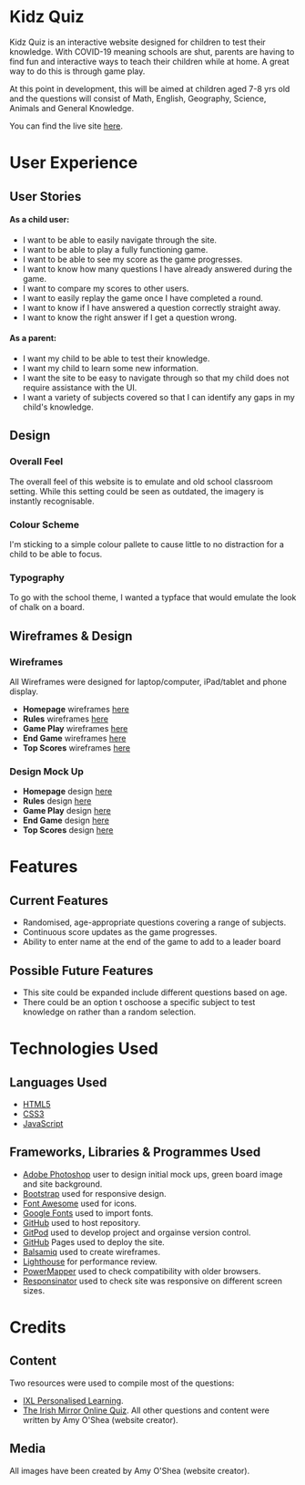 # Kidz Quiz

Kidz Quiz is an interactive website designed for children to test their knowledge. With COVID-19 meaning schools are shut, parents are having to find fun and interactive ways to teach their children while at home. A great way to do this is through game play. 

At this point in development, this will be aimed at children aged 7-8 yrs old and the questions will consist of Math, English, Geography, Science, Animals and General Knowledge. 

You can find the live site [here]().

# User Experience

## User Stories

#### As a child user: 
+ I want to be able to easily navigate through the site.
+ I want to be able to play a fully functioning game.
+ I want to be able to see my score as the game progresses.
+ I want to know how many questions I have already answered during the game. 
+ I want to compare my scores to other users. 
+ I want to easily replay the game once I have completed a round. 
+ I want to know if I have answered a question correctly straight away. 
+ I want to know the right answer if I get a question wrong. 
#### As a parent: 
+ I want my child to be able to test their knowledge.
+ I want my child to learn some new information. 
+ I want the site to be easy to navigate through so that my child does not require assistance with the UI. 
+ I want a variety of subjects covered so that I can identify any gaps in my child's knowledge. 

## Design
### Overall Feel
The overall feel of this website is to emulate and old school classroom setting. While this setting could be seen as outdated, the imagery is instantly recognisable. 
### Colour Scheme
I'm sticking to a simple colour pallete to cause little to no distraction for a child to be able to focus. 
### Typography
To go with the school theme, I wanted a typface that would emulate the look of chalk on a board.
## Wireframes & Design
### Wireframes
All Wireframes were designed for laptop/computer, iPad/tablet and phone display.
+ **Homepage** wireframes [here](https://github.com/AmyOShea/MS2-KidzQuiz/blob/master/assets/images/README/01-Home.png)
+ **Rules** wireframes [here](https://github.com/AmyOShea/MS2-KidzQuiz/blob/master/assets/images/README/02%20-%20Rules.png)
+ **Game Play** wireframes [here](https://github.com/AmyOShea/MS2-KidzQuiz/blob/master/assets/images/README/03%20-%20Game%20Play.png)
+ **End Game** wireframes [here](https://github.com/AmyOShea/MS2-KidzQuiz/blob/master/assets/images/README/04%20-%20EndGame.png)
+ **Top Scores** wireframes [here](https://github.com/AmyOShea/MS2-KidzQuiz/blob/master/assets/images/README/05%20-%20Scores.png)

### Design Mock Up
+ **Homepage** design [here](https://github.com/AmyOShea/MS2-KidzQuiz/blob/master/assets/images/README/Mock%20-%2001%20Home.PNG)
+ **Rules** design [here](https://github.com/AmyOShea/MS2-KidzQuiz/blob/master/assets/images/README/Mock%20-%2002%20Rules.PNG)
+ **Game Play** design [here](https://github.com/AmyOShea/MS2-KidzQuiz/blob/master/assets/images/README/Mock%20-%2003%20Game.PNG)
+ **End Game** design [here](https://github.com/AmyOShea/MS2-KidzQuiz/blob/master/assets/images/README/Mock%20-%2004%20End%20Game.PNG)
+ **Top Scores** design [here](https://github.com/AmyOShea/MS2-KidzQuiz/blob/master/assets/images/README/Mock%20-%2005%20Scores.PNG)

# Features
## Current Features
+ Randomised, age-appropriate questions covering a range of subjects.
+ Continuous score updates as the game progresses. 
+ Ability to enter name at the end of the game to add to a leader board 
## Possible Future Features
+ This site could be expanded include different questions based on age. 
+ There could be an option t oschoose a specific subject to test knowledge on rather than a random selection. 
# Technologies Used
## Languages Used
+ [HTML5](https://en.wikipedia.org/wiki/HTML5)
+ [CSS3](https://en.wikipedia.org/wiki/CSS)
+ [JavaScript](https://en.wikipedia.org/wiki/JavaScript)
## Frameworks, Libraries & Programmes Used
+ [Adobe Photoshop](https://www.adobe.com/ie/products/photoshop.html) user to design initial mock ups, green board image and site background. 
+ [Bootstrap](https://getbootstrap.com/) used for responsive design.
+ [Font Awesome](https://fontawesome.com/) used for icons.
+ [Google Fonts](https://fonts.google.com/) used to import fonts.
+ [GitHub](https://github.com/) used to host repository.
+ [GitPod](https://www.gitpod.io/) used to develop project and orgainse version control.
+ [GitHub](https://pages.github.com/) Pages used to deploy the site.
+ [Balsamiq](https://balsamiq.com/) used to create wireframes.
+ [Lighthouse](https://developers.google.com/web/tools/lighthouse) for performance review.
+ [PowerMapper](https://www.powermapper.com/) used to check compatibility with older browsers.
+ [Responsinator](https://www.responsinator.com/) used to check site was responsive on different screen sizes.
# Credits
## Content
Two resources were used to compile most of the questions:
+ [IXL Personalised Learning](https://ie.ixl.com/).
+ [The Irish Mirror Online Quiz](https://www.irishmirror.ie/news/irish-news/70-kids-general-knowledge-quiz-23382217).
All other questions and content were written by Amy O'Shea (website creator).
## Media
All images have been created by Amy O'Shea (website creator).
